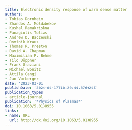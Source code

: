 ```yaml
---
title: Electronic density response of warm dense matter
authors:
- Tobias Dornheim
- Zhandos A. Moldabekov
- Kushal Ramakrishna
- Panagiotis Tolias
- Andrew D. Baczewski
- Dominik Kraus
- Thomas R. Preston
- David A. Chapman
- Maximilian P. Böhme
- Tilo Döppner
- Frank Graziani
- Michael Bonitz
- Attila Cangi
- Jan Vorberger
date: '2023-03-01'
publishDate: '2024-04-17T10:29:44.576924Z'
publication_types:
- article-journal
publication: '*Physics of Plasmas*'
doi: 10.1063/5.0138955
links:
- name: URL
  url: http://dx.doi.org/10.1063/5.0138955
---
```

